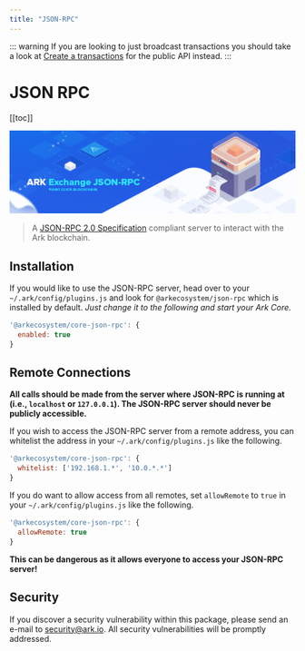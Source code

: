 ```yaml
---
title: "JSON-RPC"
---
```


::: warning
If you are looking to just broadcast transactions you should take a look at [Create a transactions](/api/public/v2/transactions.html#create-a-transaction) for the public API instead.
:::

# JSON RPC

[[toc]]

<p align="center">
    <img src="https://raw.githubusercontent.com/ArkEcosystem/ARK-JSON-RPC/master/banner.png" />
</p>

> A [JSON-RPC 2.0 Specification](http://www.jsonrpc.org/specification) compliant server to interact with the Ark blockchain.

## Installation

If you would like to use the JSON-RPC server, head over to your `~/.ark/config/plugins.js` and look for `@arkecosystem/json-rpc` which is installed by default. _Just change it to the following and start your Ark Core._

```js
'@arkecosystem/core-json-rpc': {
  enabled: true
}
```

## Remote Connections

**All calls should be made from the server where JSON-RPC is running at (i.e., `localhost` or `127.0.0.1`). The JSON-RPC server should never be publicly accessible.**

If you wish to access the JSON-RPC server from a remote address, you can whitelist the address in your `~/.ark/config/plugins.js` like the following.

```js
'@arkecosystem/core-json-rpc': {
  whitelist: ['192.168.1.*', '10.0.*.*']
}
```

If you do want to allow access from all remotes, set `allowRemote` to `true` in your `~/.ark/config/plugins.js` like the following.

```js
'@arkecosystem/core-json-rpc': {
  allowRemote: true
}
```

**This can be dangerous as it allows everyone to access your JSON-RPC server!**

## Security

If you discover a security vulnerability within this package, please send an e-mail to <security@ark.io>. All security vulnerabilities will be promptly addressed.
